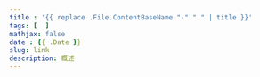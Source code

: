 ```yaml
---
title : '{{ replace .File.ContentBaseName "-" " " | title }}'
tags: [  ]
mathjax: false
date : {{ .Date }}
slug: link
description: 概述
---
```

